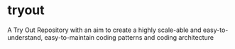 # tryout
A Try Out Repository with an aim to create a highly scale-able and easy-to-understand, easy-to-maintain coding patterns and coding architecture

